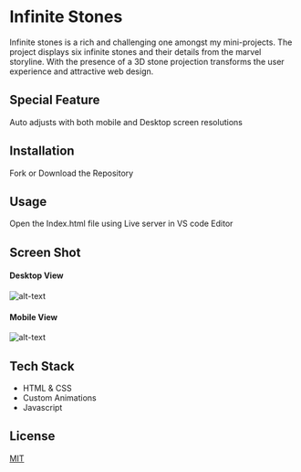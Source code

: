# Infinite Stones

Infinite stones is a rich and challenging one amongst my mini-projects. 
The project displays six infinite stones and their details from the marvel storyline. With the presence of a 3D stone projection transforms the user experience and attractive web design.

## Special Feature 

Auto adjusts with both mobile and Desktop screen resolutions

## Installation

Fork or Download the Repository

## Usage

Open the Index.html file using Live server in VS code Editor


## Screen Shot

#### Desktop View

![alt-text](https://github.com/sarathy711/Mini-Projects/blob/master/progressStones/desktopView.PNG)

#### Mobile View

![alt-text](https://github.com/sarathy711/Mini-Projects/blob/master/progressStones/mobileView.PNG)

## Tech Stack

 * HTML & CSS
 * Custom Animations
 * Javascript
                   

 


## License
[MIT](https://choosealicense.com/licenses/mit/)
